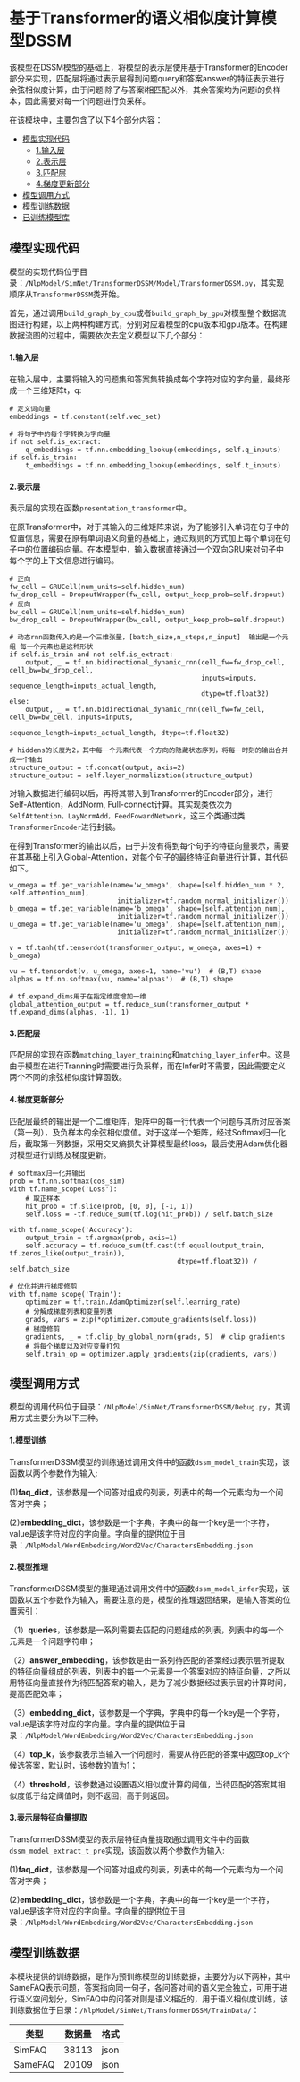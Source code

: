 # 基于Transformer的语义相似度计算模型DSSM
该模型在DSSM模型的基础上，将模型的表示层使用基于Transformer的Encoder部分来实现，匹配层将通过表示层得到问题query和答案answer的特征表示进行余弦相似度计算，由于问题i除了与答案i相匹配以外，其余答案均为问题i的负样本，因此需要对每一个问题进行负采样。

在该模块中，主要包含了以下4个部分内容：
* [模型实现代码](#模型实现代码)
  * [1.输入层](#1.输入层)
  * [2.表示层](#2.表示层)
  * [3.匹配层](#3.匹配层)
  * [4.梯度更新部分](#4.梯度更新部分)
* [模型调用方式](#模型调用方式)
* [模型训练数据](#模型训练数据)
* [已训练模型库](#已训练模型库)

## 模型实现代码
模型的实现代码位于目录：`/NlpModel/SimNet/TransformerDSSM/Model/TransformerDSSM.py`，其实现顺序从`TransformerDSSM`类开始。

首先，通过调用`build_graph_by_cpu`或者`build_graph_by_gpu`对模型整个数据流图进行构建，以上两种构建方式，分别对应着模型的cpu版本和gpu版本。在构建数据流图的过程中，需要依次去定义模型以下几个部分：

#### 1.输入层
在输入层中，主要将输入的问题集和答案集转换成每个字符对应的字向量，最终形成一个三维矩阵t，q:
```
# 定义词向量
embeddings = tf.constant(self.vec_set)

# 将句子中的每个字转换为字向量
if not self.is_extract:
	q_embeddings = tf.nn.embedding_lookup(embeddings, self.q_inputs)
if self.is_train:
	t_embeddings = tf.nn.embedding_lookup(embeddings, self.t_inputs)
```
#### 2.表示层
表示层的实现在函数`presentation_transformer`中。

在原Transformer中，对于其输入的三维矩阵来说，为了能够引入单词在句子中的位置信息，需要在原有单词语义向量的基础上，通过规则的方式加上每个单词在句子中的位置编码向量。在本模型中，输入数据直接通过一个双向GRU来对句子中每个字的上下文信息进行编码。
```
# 正向
fw_cell = GRUCell(num_units=self.hidden_num)
fw_drop_cell = DropoutWrapper(fw_cell, output_keep_prob=self.dropout)
# 反向
bw_cell = GRUCell(num_units=self.hidden_num)
bw_drop_cell = DropoutWrapper(bw_cell, output_keep_prob=self.dropout)

# 动态rnn函数传入的是一个三维张量，[batch_size,n_steps,n_input]  输出是一个元组 每一个元素也是这种形状
if self.is_train and not self.is_extract:
	output, _ = tf.nn.bidirectional_dynamic_rnn(cell_fw=fw_drop_cell, cell_bw=bw_drop_cell,
	                                            inputs=inputs, sequence_length=inputs_actual_length,
	                                            dtype=tf.float32)
else:
	output, _ = tf.nn.bidirectional_dynamic_rnn(cell_fw=fw_cell, cell_bw=bw_cell, inputs=inputs,
	                                            sequence_length=inputs_actual_length, dtype=tf.float32)

# hiddens的长度为2，其中每一个元素代表一个方向的隐藏状态序列，将每一时刻的输出合并成一个输出
structure_output = tf.concat(output, axis=2)
structure_output = self.layer_normalization(structure_output)
```
对输入数据进行编码以后，再将其带入到Transformer的Encoder部分，进行Self-Attention，AddNorm, Full-connect计算。其实现类依次为`SelfAttention，LayNormAdd，FeedFowardNetwork`，这三个类通过类`TransformerEncoder`进行封装。

在得到Transformer的输出以后，由于并没有得到每个句子的特征向量表示，需要在其基础上引入Global-Attention，对每个句子的最终特征向量进行计算，其代码如下。
```
w_omega = tf.get_variable(name='w_omega', shape=[self.hidden_num * 2, self.attention_num],
				           initializer=tf.random_normal_initializer())
b_omega = tf.get_variable(name='b_omega', shape=[self.attention_num],
				           initializer=tf.random_normal_initializer())
u_omega = tf.get_variable(name='u_omega', shape=[self.attention_num],
				           initializer=tf.random_normal_initializer())

v = tf.tanh(tf.tensordot(transformer_output, w_omega, axes=1) + b_omega)

vu = tf.tensordot(v, u_omega, axes=1, name='vu')  # (B,T) shape
alphas = tf.nn.softmax(vu, name='alphas')  # (B,T) shape

# tf.expand_dims用于在指定维度增加一维
global_attention_output = tf.reduce_sum(transformer_output * tf.expand_dims(alphas, -1), 1)
```
#### 3.匹配层
匹配层的实现在函数`matching_layer_training`和`matching_layer_infer`中。这是由于模型在进行Tranning时需要进行负采样，而在Infer时不需要，因此需要定义两个不同的余弦相似度计算函数。
#### 4.梯度更新部分
匹配层最终的输出是一个二维矩阵，矩阵中的每一行代表一个问题与其所对应答案（第一列），及负样本的余弦相似度值。对于这样一个矩阵，经过Softmax归一化后，截取第一列数据，采用交叉熵损失计算模型最终loss，最后使用Adam优化器对模型进行训练及梯度更新。
```
# softmax归一化并输出
prob = tf.nn.softmax(cos_sim)
with tf.name_scope('Loss'):
	# 取正样本
	hit_prob = tf.slice(prob, [0, 0], [-1, 1])
	self.loss = -tf.reduce_sum(tf.log(hit_prob)) / self.batch_size

with tf.name_scope('Accuracy'):
	output_train = tf.argmax(prob, axis=1)
	self.accuracy = tf.reduce_sum(tf.cast(tf.equal(output_train, tf.zeros_like(output_train)),
	                                      dtype=tf.float32)) / self.batch_size

# 优化并进行梯度修剪
with tf.name_scope('Train'):
	optimizer = tf.train.AdamOptimizer(self.learning_rate)
	# 分解成梯度列表和变量列表
	grads, vars = zip(*optimizer.compute_gradients(self.loss))
	# 梯度修剪
	gradients, _ = tf.clip_by_global_norm(grads, 5)  # clip gradients
	# 将每个梯度以及对应变量打包
	self.train_op = optimizer.apply_gradients(zip(gradients, vars))
```
## 模型调用方式
模型的调用代码位于目录：`/NlpModel/SimNet/TransformerDSSM/Debug.py`，其调用方式主要分为以下三种。
#### 1.模型训练
TransformerDSSM模型的训练通过调用文件中的函数`dssm_model_train`实现，该函数以两个参数作为输入:

(1)**faq_dict**，该参数是一个问答对组成的列表，列表中的每一个元素均为一个问答对字典；

(2)**embedding_dict**，该参数是一个字典，字典中的每一个key是一个字符，value是该字符对应的字向量。字向量的提供位于目录：`/NlpModel/WordEmbedding/Word2Vec/CharactersEmbedding.json`
#### 2.模型推理
TransformerDSSM模型的推理通过调用文件中的函数`dssm_model_infer`实现，该函数以五个参数作为输入，需要注意的是，模型的推理返回结果，是输入答案的位置索引：

（1）**queries**，该参数是一系列需要去匹配的问题组成的列表，列表中的每一个元素是一个问题字符串；

（2）**answer_embedding**，该参数是由一系列待匹配的答案经过表示层所提取的特征向量组成的列表，列表中的每一个元素是一个答案对应的特征向量，之所以用特征向量直接作为待匹配答案的输入，是为了减少数据经过表示层的计算时间，提高匹配效率；

（3）**embedding_dict**，该参数是一个字典，字典中的每一个key是一个字符，value是该字符对应的字向量。字向量的提供位于目录：`/NlpModel/WordEmbedding/Word2Vec/CharactersEmbedding.json`

（4）**top_k**，该参数表示当输入一个问题时，需要从待匹配的答案中返回top_k个候选答案，默认时，该参数的值为1；

（4）**threshold**，该参数通过设置语义相似度计算的阈值，当待匹配的答案其相似度低于给定阈值时，则不返回，高于则返回。
#### 3.表示层特征向量提取
TransformerDSSM模型的表示层特征向量提取通过调用文件中的函数`dssm_model_extract_t_pre`实现，该函数以两个参数作为输入:

(1)**faq_dict**，该参数是一个问答对组成的列表，列表中的每一个元素均为一个问答对字典；

(2)**embedding_dict**，该参数是一个字典，字典中的每一个key是一个字符，value是该字符对应的字向量。字向量的提供位于目录：`/NlpModel/WordEmbedding/Word2Vec/CharactersEmbedding.json`
## 模型训练数据
本模块提供的训练数据，是作为预训练模型的训练数据，主要分为以下两种，其中SameFAQ表示问题，答案指向同一句子，各问答对间的语义完全独立，可用于进行语义空间划分，SimFAQ中的问答对则是语义相近的，用于语义相似度训练，该训练数据位于目录：`/NlpModel/SimNet/TransformerDSSM/TrainData/`：

类型 | 数据量 | 格式
--- | --- | ---
SimFAQ | 38113 | json
SameFAQ | 20109 | json